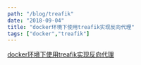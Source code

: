 ```yaml
---
path: "/blog/treafik"
date: "2018-09-04"
title: "docker环境下使用treafik实现反向代理"
tags: ["docker","treafik"]
---
```


[docker环境下使用treafik实现反向代理](https://blog.csdn.net/Cooldiok/article/details/82390676)